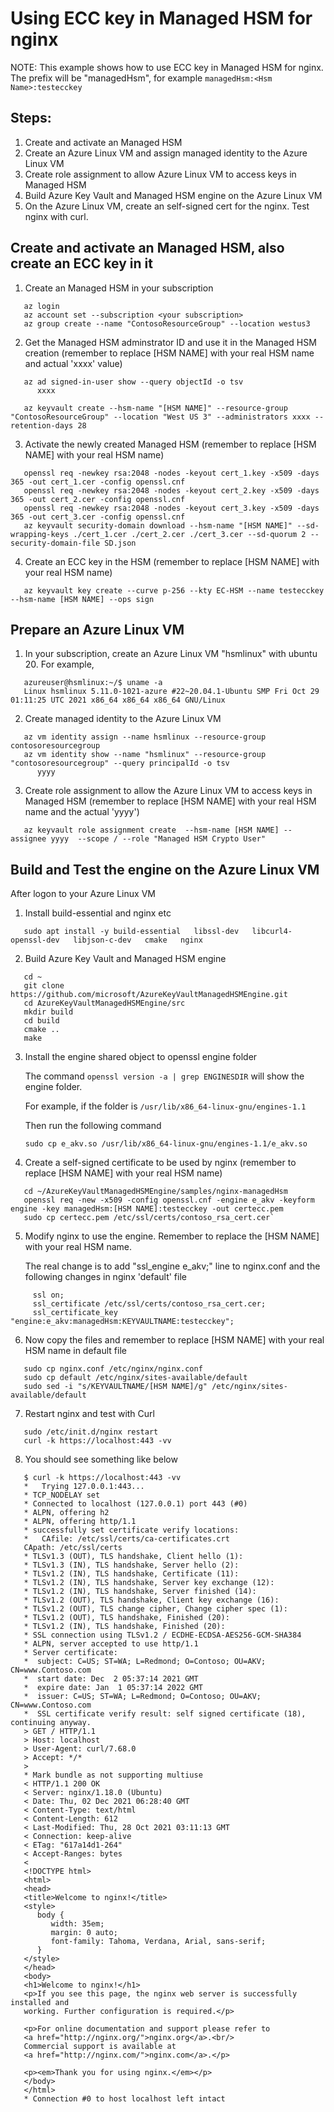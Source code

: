 # Using ECC key in Managed HSM for nginx

NOTE: This example shows how to use ECC key in Managed HSM for nginx. The prefix will be "managedHsm", for example
   `managedHsm:<Hsm Name>:testecckey`

## Steps:
1. Create and activate an Managed HSM
2. Create an Azure Linux VM and assign managed identity to the Azure Linux VM
3. Create role assignment to allow Azure Linux VM to access keys in Managed HSM
4. Build Azure Key Vault and Managed HSM engine on the Azure Linux VM
5. On the Azure Linux VM, create an self-signed cert for the nginx. Test nginx with curl.


## Create and activate an Managed HSM, also create an ECC key in it
1. Create an Managed HSM in your subscription
```
   az login
   az account set --subscription <your subscription>
   az group create --name "ContosoResourceGroup" --location westus3
```

2. Get the Managed HSM adminstrator ID and use it in the Managed HSM creation (remember to replace [HSM NAME] with your real HSM name and actual 'xxxx' value)
```
   az ad signed-in-user show --query objectId -o tsv
      xxxx

   az keyvault create --hsm-name "[HSM NAME]" --resource-group "ContosoResourceGroup" --location "West US 3" --administrators xxxx --retention-days 28
```

3. Activate the newly created Managed HSM (remember to replace [HSM NAME] with your real HSM name)
```
   openssl req -newkey rsa:2048 -nodes -keyout cert_1.key -x509 -days 365 -out cert_1.cer -config openssl.cnf
   openssl req -newkey rsa:2048 -nodes -keyout cert_2.key -x509 -days 365 -out cert_2.cer -config openssl.cnf
   openssl req -newkey rsa:2048 -nodes -keyout cert_3.key -x509 -days 365 -out cert_3.cer -config openssl.cnf
   az keyvault security-domain download --hsm-name "[HSM NAME]" --sd-wrapping-keys ./cert_1.cer ./cert_2.cer ./cert_3.cer --sd-quorum 2 --security-domain-file SD.json
```

4. Create an ECC key in the HSM (remember to replace [HSM NAME] with your real HSM name)
```
   az keyvault key create --curve p-256 --kty EC-HSM --name testecckey --hsm-name [HSM NAME] --ops sign
```

## Prepare an Azure Linux VM
1. In your subscription, create an Azure Linux VM "hsmlinux" with ubuntu 20. For example, 
```
   azureuser@hsmlinux:~/$ uname -a
   Linux hsmlinux 5.11.0-1021-azure #22~20.04.1-Ubuntu SMP Fri Oct 29 01:11:25 UTC 2021 x86_64 x86_64 x86_64 GNU/Linux
```

2. Create managed identity to the Azure Linux VM
```
   az vm identity assign --name hsmlinux --resource-group contosoresourcegroup
   az vm identity show --name "hsmlinux" --resource-group "contosoresourcegroup" --query principalId -o tsv
      yyyy
```   

3. Create role assignment to allow the Azure Linux VM to access keys in Managed HSM (remember to replace [HSM NAME] with your real HSM name and the actual 'yyyy')
```
   az keyvault role assignment create  --hsm-name [HSM NAME] --assignee yyyy  --scope / --role "Managed HSM Crypto User"
```

## Build and Test the engine on the Azure Linux VM 
After logon to your Azure Linux VM

1. Install build-essential and nginx etc
```
   sudo apt install -y build-essential   libssl-dev   libcurl4-openssl-dev   libjson-c-dev   cmake   nginx
```   

2. Build Azure Key Vault and Managed HSM engine
```
   cd ~
   git clone https://github.com/microsoft/AzureKeyVaultManagedHSMEngine.git
   cd AzureKeyVaultManagedHSMEngine/src
   mkdir build
   cd build
   cmake ..
   make
```

3. Install the engine shared object to openssl engine folder

   The command `openssl version -a | grep ENGINESDIR` will show the engine folder. 

   For example, if the folder is `/usr/lib/x86_64-linux-gnu/engines-1.1`  
   
   Then run the following command  
   
    `sudo cp e_akv.so /usr/lib/x86_64-linux-gnu/engines-1.1/e_akv.so`

4. Create a self-signed certificate to be used by nginx (remember to replace [HSM NAME] with your real HSM name)
```
   cd ~/AzureKeyVaultManagedHSMEngine/samples/nginx-managedHsm
   openssl req -new -x509 -config openssl.cnf -engine e_akv -keyform engine -key managedHsm:[HSM NAME]:testecckey -out certecc.pem
   sudo cp certecc.pem /etc/ssl/certs/contoso_rsa_cert.cer`
```

5. Modify nginx to use the engine. Remember to replace the [HSM NAME] with your real HSM name.

   The real change is to add "ssl_engine e_akv;" line to nginx.conf and the following changes in nginx 'default' file
```
     ssl on;
     ssl_certificate /etc/ssl/certs/contoso_rsa_cert.cer;
     ssl_certificate_key "engine:e_akv:managedHsm:KEYVAULTNAME:testecckey";
```

6. Now copy the files and remember to replace [HSM NAME] with your real HSM name in default file
```
   sudo cp nginx.conf /etc/nginx/nginx.conf
   sudo cp default /etc/nginx/sites-available/default 
   sudo sed -i "s/KEYVAULTNAME/[HSM NAME]/g" /etc/nginx/sites-available/default
```

7. Restart nginx and test with Curl
```
   sudo /etc/init.d/nginx restart
   curl -k https://localhost:443 -vv
```

8. You should see something like below
```
   $ curl -k https://localhost:443 -vv
   *   Trying 127.0.0.1:443...
   * TCP_NODELAY set
   * Connected to localhost (127.0.0.1) port 443 (#0)
   * ALPN, offering h2
   * ALPN, offering http/1.1
   * successfully set certificate verify locations:
   *   CAfile: /etc/ssl/certs/ca-certificates.crt
   CApath: /etc/ssl/certs
   * TLSv1.3 (OUT), TLS handshake, Client hello (1):
   * TLSv1.3 (IN), TLS handshake, Server hello (2):
   * TLSv1.2 (IN), TLS handshake, Certificate (11):
   * TLSv1.2 (IN), TLS handshake, Server key exchange (12):
   * TLSv1.2 (IN), TLS handshake, Server finished (14):
   * TLSv1.2 (OUT), TLS handshake, Client key exchange (16):
   * TLSv1.2 (OUT), TLS change cipher, Change cipher spec (1):
   * TLSv1.2 (OUT), TLS handshake, Finished (20):
   * TLSv1.2 (IN), TLS handshake, Finished (20):
   * SSL connection using TLSv1.2 / ECDHE-ECDSA-AES256-GCM-SHA384
   * ALPN, server accepted to use http/1.1
   * Server certificate:
   *  subject: C=US; ST=WA; L=Redmond; O=Contoso; OU=AKV; CN=www.Contoso.com
   *  start date: Dec  2 05:37:14 2021 GMT
   *  expire date: Jan  1 05:37:14 2022 GMT
   *  issuer: C=US; ST=WA; L=Redmond; O=Contoso; OU=AKV; CN=www.Contoso.com
   *  SSL certificate verify result: self signed certificate (18), continuing anyway.
   > GET / HTTP/1.1
   > Host: localhost
   > User-Agent: curl/7.68.0
   > Accept: */*
   >
   * Mark bundle as not supporting multiuse
   < HTTP/1.1 200 OK
   < Server: nginx/1.18.0 (Ubuntu)
   < Date: Thu, 02 Dec 2021 06:28:40 GMT
   < Content-Type: text/html
   < Content-Length: 612
   < Last-Modified: Thu, 28 Oct 2021 03:11:13 GMT
   < Connection: keep-alive
   < ETag: "617a14d1-264"
   < Accept-Ranges: bytes
   <
   <!DOCTYPE html>
   <html>
   <head>
   <title>Welcome to nginx!</title>
   <style>
      body {
         width: 35em;
         margin: 0 auto;
         font-family: Tahoma, Verdana, Arial, sans-serif;
      }
   </style>
   </head>
   <body>
   <h1>Welcome to nginx!</h1>
   <p>If you see this page, the nginx web server is successfully installed and
   working. Further configuration is required.</p>

   <p>For online documentation and support please refer to
   <a href="http://nginx.org/">nginx.org</a>.<br/>
   Commercial support is available at
   <a href="http://nginx.com/">nginx.com</a>.</p>

   <p><em>Thank you for using nginx.</em></p>
   </body>
   </html>
   * Connection #0 to host localhost left intact
```
